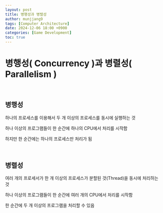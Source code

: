 ```yaml
---
layout: post
title: 병행성과 병렬성
author: munjjang9
tags: [Computer Architecture]
date: 2024-12-06 18:00 +0900
categories: [Game Development]
toc: true
---
```


# 병행성( Concurrency )과 병렬성( Parallelism )

<br>

## 병행성

하나의 프로세스를 이용해서 두 개 이상의 프로세스를 동시에 실행하는 것

하나 이상의 프로그램들이 한 순간에 하나의 CPU에서 처리를 시작함

하지만 한 순간에는 하나의 프로세스만 처리가 됨

<br>

## 병렬성

여러 개의 프로세서가 한 개 이상의 프로세스가 분할된 것(Thread)을 동시에 처리하는 것

하나 이상의 프로그램들이 한 순간에 여러 개의 CPU에서 처리를 시작함

한 순간에 두 개 이상의 프로그램을 처리할 수 있음